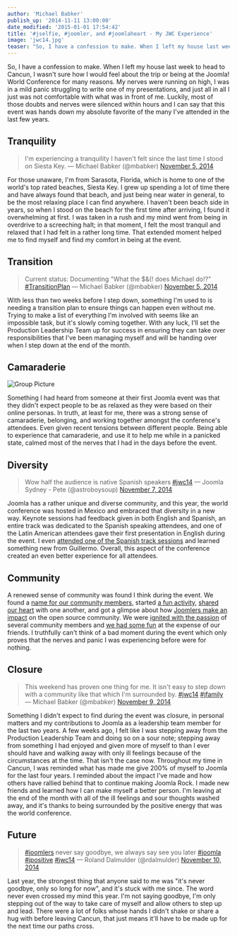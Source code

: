 ```yaml
---
author: 'Michael Babker'
publish_up: '2014-11-11 13:00:00'
date_modified: '2015-01-01 17:54:42'
title: '#jselfie, #joomler, and #joomlaheart - My JWC Experience'
image: 'jwc14.jpg'
teaser: "So, I have a confession to make. When I left my house last week to head to Cancun, I wasn't sure how I would feel about the trip or being at the Joomla! World Conference for many reasons. My nerves were running on high, I was in a mild panic struggling to write one of my presentations, and just all in all I just was not comfortable with what was in front of me. Luckily, most of those doubts and nerves were silenced within hours and I can say that this event was hands down my absolute favorite of the many I've attended in the last few years."
---
```


So, I have a confession to make. When I left my house last week to head to Cancun, I wasn't sure how I would feel about the trip or being at the Joomla! World Conference for many reasons. My nerves were running on high, I was in a mild panic struggling to write one of my presentations, and just all in all I just was not comfortable with what was in front of me. Luckily, most of those doubts and nerves were silenced within hours and I can say that this event was hands down my absolute favorite of the many I've attended in the last few years.

## Tranquility

> I'm experiencing a tranquility I haven't felt since the last time I stood on Siesta Key.
> — Michael Babker (@mbabker) <a href="https://twitter.com/mbabker/status/529861941938769920" rel="nofollow">November 5, 2014</a>

For those unaware, I'm from Sarasota, Florida, which is home to one of the world's top rated beaches, Siesta Key. I grew up spending a lot of time there and have always found that beach, and just being near water in general, to be the most relaxing place I can find anywhere. I haven't been beach side in years, so when I stood on the beach for the first time after arriving, I found it overwhelming at first. I was taken in a rush and my mind went from being in overdrive to a screeching halt; in that moment, I felt the most tranquil and relaxed that I had felt in a rather long time. That extended moment helped me to find myself and find my comfort in being at the event.

## Transition

> Current status: Documenting "What the $&(! does Michael do!?" <a href="https://twitter.com/hashtag/TransitionPlan?src=hash">#TransitionPlan</a>
> — Michael Babker (@mbabker) <a href="https://twitter.com/mbabker/status/530146539306369024">November 5, 2014</a>

With less than two weeks before I step down, something I'm used to is needing a transition plan to ensure things can happen even without me. Trying to make a list of everything I'm involved with seems like an impossible task, but it's slowly coming together. With any luck, I'll set the Production Leadership Team up for success in ensuring they can take over responsibilities that I've been managing myself and will be handing over when I step down at the end of the month.

## Camaraderie

<img src="/images/jwc14_lunch.jpg" alt="Group Picture" class="float-right ml-4 my-2" />

Something I had heard from someone at their first Joomla event was that they didn't expect people to be as relaxed as they were based on their online personas. In truth, at least for me, there was a strong sense of camaraderie, belonging, and working together amongst the conference's attendees. Even given recent tensions between different people. Being able to experience that camaraderie, and use it to help me while in a panicked state, calmed most of the nerves that I had in the days before the event.

## Diversity

> Wow half the audience is native Spanish speakers <a href="https://twitter.com/hashtag/jwc14?src=hash">#jwc14</a>
> — Joomla Sydney - Pete (@astroboysoup) <a href="https://twitter.com/astroboysoup/status/530768134517432320">November 7, 2014</a>

Joomla has a rather unique and diverse community, and this year, the world conference was hosted in Mexico and embraced that diversity in a new way. Keynote sessions had feedback given in both English and Spanish, an entire track was dedicated to the Spanish speaking attendees, and one of the Latin American attendees gave their first presentation in English during the event. I even <a href="https://twitter.com/mbabker/status/530774900345024512" target="_blank" rel="noopener noreferrer">attended one of the Spanish track sessions</a> and learned something new from Guillermo. Overall, this aspect of the conference created an even better experience for all attendees.

## Community

A renewed sense of community was found I think during the event. We found a <a href="https://twitter.com/search?q=%23joomler&amp;src=typd">name for our community members</a>, started <a href="https://twitter.com/search?q=%23jselfie&amp;src=typd">a fun activity</a>, <a href="https://twitter.com/search?q=%23joomlaheart&amp;src=typd">shared our heart</a> with one another, and got a glimpse about how <a href="https://twitter.com/cloudaccess/status/531150920676294656">Joomlers make an impact</a> on the open source community. We were <a href="https://www.youtube.com/watch?v=6DEqvXkCG5w">ignited with the passion</a> of several community members and <a href="https://twitter.com/mbabker/status/530852473368756224">we had some fun</a> at the expense of our friends. I truthfully can't think of a bad moment during the event which only proves that the nerves and panic I was experiencing before were for nothing.

## Closure

> This weekend has proven one thing for me. It isn't easy to step down with a community like that which I'm surrounded by. <a href="https://twitter.com/hashtag/jwc14?src=hash">#jwc14</a> <a href="https://twitter.com/hashtag/jfamily?src=hash">#jfamily</a>
> — Michael Babker (@mbabker) <a href="https://twitter.com/mbabker/status/531522086687498240">November 9, 2014</a>

Something I didn't expect to find during the event was closure, in personal matters and my contributions to Joomla as a leadership team member for the last two years. A few weeks ago, I felt like I was stepping away from the Production Leadership Team and doing so on a sour note; stepping away from something I had enjoyed and given more of myself to than I ever should have and walking away with only ill feelings because of the circumstances at the time. That isn't the case now. Throughout my time in Cancun, I was reminded what has made me give 200% of myself to Joomla for the last four years. I reminded about the impact I've made and how others have rallied behind that to continue making Joomla Rock. I made new friends and learned how I can make myself a better person. I'm leaving at the end of the month with all of the ill feelings and sour thoughts washed away, and it's thanks to being surrounded by the positive energy that was the world conference.

## Future

> <a href="https://twitter.com/hashtag/joomlers?src=hash">#joomlers</a> never say goodbye, we always say see you later <a href="https://twitter.com/hashtag/joomla?src=hash">#joomla</a> <a href="https://twitter.com/hashtag/jpositive?src=hash">#jpositive</a> <a href="https://twitter.com/hashtag/jwc14?src=hash">#jwc14</a>
> — Roland Dalmulder (@rdalmulder) <a href="https://twitter.com/rdalmulder/status/531916842231541760">November 10, 2014</a>

Last year, the strongest thing that anyone said to me was "it's never goodbye, only so long for now", and it's stuck with me since. The word never even crossed my mind this year. I'm not saying goodbye, I'm only stepping out of the way to take care of myself and allow others to step up and lead. There were a lot of folks whose hands I didn't shake or share a hug with before leaving Cancun, that just means it'll have to be made up for the next time our paths cross.
